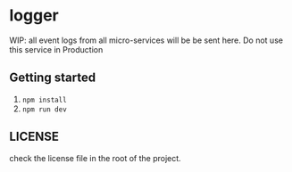 # logger

WIP: all event logs from all micro-services will be be sent here. Do not use this service in Production

## Getting started

1. `npm install`
2. `npm run dev`

## LICENSE

check the license file in the root of the project.

